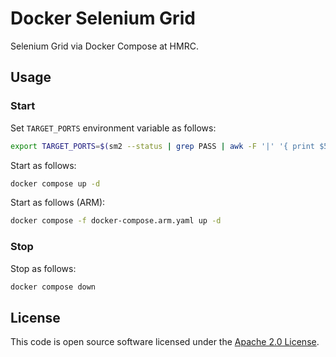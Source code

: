 # Docker Selenium Grid

Selenium Grid via Docker Compose at HMRC.

## Usage

### Start

Set `TARGET_PORTS` environment variable as follows:

```bash
export TARGET_PORTS=$(sm2 --status | grep PASS | awk -F '|' '{ print $5 }' | tr -d "[:blank:]" | paste -sd "," -),11000,6010
```

Start as follows:

```bash
docker compose up -d
```

Start as follows (ARM):

```bash
docker compose -f docker-compose.arm.yaml up -d
```

### Stop

Stop as follows:

```bash
docker compose down
```

## License

This code is open source software licensed under the [Apache 2.0 License]("http://www.apache.org/licenses/LICENSE-2.0.html").
